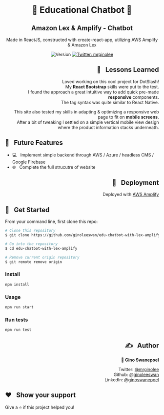 <h1 align="center">💬 Educational Chatbot 💬</h1>
<h2 align="center"> Amazon Lex & Amplify - Chatbot</h2>

<p align="center"> Made in ReactJS, constructed with create-react-app, utilizing AWS Amplify & Amazon Lex </p>
<p align="center">
  <img alt="Version" src="https://img.shields.io/badge/version-0.1.0-blue.svg?cacheSeconds=2592000" />
  <a href="https://twitter.com/mrginolee" target="_blank">
    <img alt="Twitter: mrginolee" src="https://img.shields.io/twitter/follow/mrginolee.svg?style=social" />
  </a>
</p>

<!-- <h2 align="center">🥿  <a href="https://ginoleeswan.github.io/dotslash-frontend-test/">See Live</a> 🥿 </h2> -->

<!-- <p align="center">
  <a href="https://ginoleeswan.github.io/dotslash-frontend-test/">
    <img src="./src/images/reway-screenshot.png" style="background: none;"  alt="screenshot" />
  </a>
</p> -->

<h2 align="right">📖 &nbsp; Lessons Learned</h2>

<div align="right">

&nbsp; Loved working on this cool project for DotSlash!\
&nbsp; My **React Bootstrap** skills were put to the test.\
&nbsp; I found the approach a great intuitive way to add quick pre-made **responsive** components.\
&nbsp; The tag syntax was quite similar to React Native.

&nbsp; This site also tested my skills in adapting & optimizing a responsive web page to fit on **mobile screens**.\
&nbsp; After a bit of tweaking I settled on a simple vertical mobile view design where the product information stacks underneath.

</div>

## 🔮 &nbsp; Future Features

- 💻 &nbsp; Implement simple backend through AWS / Azure / headless CMS / Google Firebase
- 🌐 &nbsp; Complete the full strucutre of website

<h2 align="right">🚀 &nbsp; Deployment</h2>
<div align="right">

Deployed with [AWS Amplify](https://ginoleeswan.github.io/dotslash-frontend-test/)

</div>

## 🔨 &nbsp; Get Started

From your command line, first clone this repo:

```sh
# Clone this repository
$ git clone https://github.com/ginoleeswan/edu-chatbot-with-lex-amplify/

# Go into the repository
$ cd edu-chatbot-with-lex-amplify

# Remove current origin repository
$ git remote remove origin
```

### Install

```sh
npm install
```

### Usage

```sh
npm run start
```

### Run tests

```sh
npm run test
```

<div align="right">

## ✍️ &nbsp; Author

👤 **Gino Swanepoel**

&nbsp; Twitter: [@mrginolee](https://twitter.com/mrginolee)\
 &nbsp; Github: [@ginoleeswan](https://github.com/ginoleeswan)\
 &nbsp; LinkedIn: [@ginoswanepoel](https://linkedin.com/in/ginoswanepoel)

</div>

## ❤️ &nbsp; Show your support

Give a ⭐️ if this project helped you!

